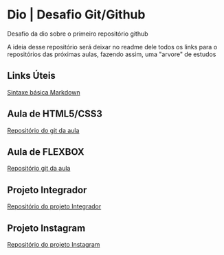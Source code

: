 # Dio | Desafio Git/Github
Desafio da dio sobre o primeiro repositório github

A ideia desse repositório será deixar no readme dele todos os links para o repositórios das próximas aulas, fazendo assim, uma "arvore" de estudos

## Links Úteis

[Sintaxe básica Markdown](https://www.markdownguide.org/)

## Aula de HTML5/CSS3

[Repositório do git da aula](https://github.com/gacolombo/reforco-html5-css3)

## Aula de FLEXBOX

[Repositório git da aula](https://github.com/gacolombo/reforco-flexbox)

## Projeto Integrador

[Repositório do projeto Integrador](https://github.com/gacolombo/projeto-integrador-dio)

## Projeto Instagram

[Repositório do projeto Instagram](https://github.com/gacolombo/dio-desafio-instagram)

